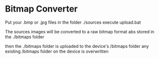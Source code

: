 # Bitmap Converter
Put your .bmp or .jpg files in the folder ./sources
execute upload.bat

The sources images will be converted to a raw bitmap format
abs stored in the ./bitmaps folder

then the ./bitmaps folder is uploaded to the device's /bitmaps folder
any existing /bitmaps folder on the device is overwritten